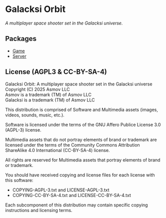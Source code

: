 Galacksi Orbit
========================================================================================================================
*A multiplayer space shooter set in the Galacksi universe.*

Packages
------------------------------------------------------------------------------------------------------------------------
- [Game](./packages/galacksi-orbit)
- [Server](./packages/galacksi-orbit-server)

License (AGPL3 & CC-BY-SA-4)
------------------------------------------------------------------------------------------------------------------------
Galacksi Orbit: A multiplayer space shooter set in the Galacksi universe  
Copyright (C) 2025 Asmov LLC  
Asmov is a trademark (TM) of Asmov LLC  
Galacksi is a trademark (TM) of Asmov LLC  

This distribution is comprised of Software and Multimedia assets (images, videos, sounds, music, etc.).

Software is licensed under the terms of the GNU Affero Publice License 3.0 (AGPL-3) license.

Multimedia assets that do not portray elements of brand or trademark are licensed under the terms of the
Community Commons Attribution ShareAlike 4.0 International (CC-BY-SA-4) license.

All rights are reserved for Multimedia assets that portray elements of brand or trademark.

You should have received copying and license files for each license with this software:
  - COPYING-AGPL-3.txt and LICENSE-AGPL-3.txt
  - COPYING-CC-BY-SA-4.txt and LICENSE-CC-BY-SA-4.txt

Each subcomponent of this distribution may contain specific copying instructions and licensing terms.

